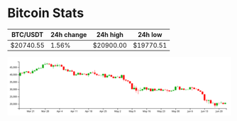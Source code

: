 # Bitcoin Stats

BTC/USDT|24h change|24h high|24h low|
|---|---|---|---|
|$20740.55|1.56%|$20900.00|$19770.51|

<img src="./chart.svg">
